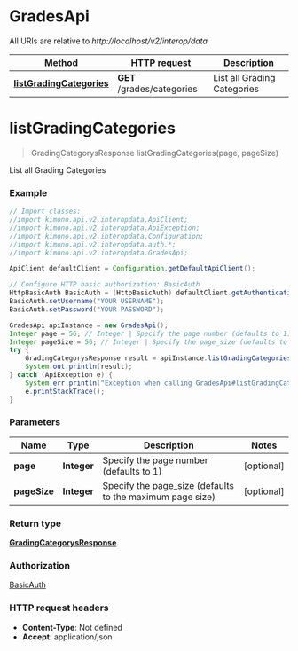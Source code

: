 # GradesApi

All URIs are relative to *http://localhost/v2/interop/data*

Method | HTTP request | Description
------------- | ------------- | -------------
[**listGradingCategories**](GradesApi.md#listGradingCategories) | **GET** /grades/categories | List all Grading Categories


<a name="listGradingCategories"></a>
# **listGradingCategories**
> GradingCategorysResponse listGradingCategories(page, pageSize)

List all Grading Categories

### Example
```java
// Import classes:
//import kimono.api.v2.interopdata.ApiClient;
//import kimono.api.v2.interopdata.ApiException;
//import kimono.api.v2.interopdata.Configuration;
//import kimono.api.v2.interopdata.auth.*;
//import kimono.api.v2.interopdata.GradesApi;

ApiClient defaultClient = Configuration.getDefaultApiClient();

// Configure HTTP basic authorization: BasicAuth
HttpBasicAuth BasicAuth = (HttpBasicAuth) defaultClient.getAuthentication("BasicAuth");
BasicAuth.setUsername("YOUR USERNAME");
BasicAuth.setPassword("YOUR PASSWORD");

GradesApi apiInstance = new GradesApi();
Integer page = 56; // Integer | Specify the page number (defaults to 1)
Integer pageSize = 56; // Integer | Specify the page_size (defaults to the maximum page size)
try {
    GradingCategorysResponse result = apiInstance.listGradingCategories(page, pageSize);
    System.out.println(result);
} catch (ApiException e) {
    System.err.println("Exception when calling GradesApi#listGradingCategories");
    e.printStackTrace();
}
```

### Parameters

Name | Type | Description  | Notes
------------- | ------------- | ------------- | -------------
 **page** | **Integer**| Specify the page number (defaults to 1) | [optional]
 **pageSize** | **Integer**| Specify the page_size (defaults to the maximum page size) | [optional]

### Return type

[**GradingCategorysResponse**](GradingCategorysResponse.md)

### Authorization

[BasicAuth](../README.md#BasicAuth)

### HTTP request headers

 - **Content-Type**: Not defined
 - **Accept**: application/json

